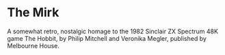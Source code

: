 # The Mirk
A somewhat retro, nostalgic homage to the 1982 Sinclair ZX Spectrum 48K game The Hobbit, by Philip Mitchell and Veronika Megler, published by Melbourne House.
